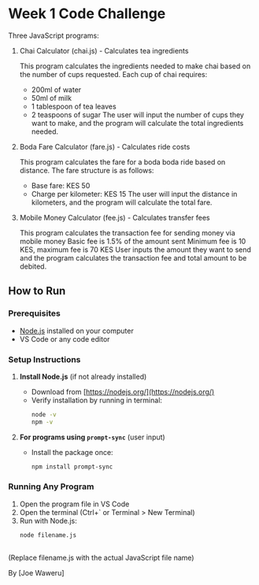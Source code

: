 # Week 1 Code Challenge

Three JavaScript programs:

1. Chai Calculator (chai.js) - Calculates tea ingredients

    This program calculates the ingredients needed to make chai based on the number of cups requested.
    Each cup of chai requires:
    - 200ml of water
    - 50ml of milk
    - 1 tablespoon of tea leaves
    - 2 teaspoons of sugar
    The user will input the number of cups they want to make, and the program will calculate the total ingredients needed.

2. Boda Fare Calculator (fare.js) - Calculates ride costs

     This program calculates the fare for a boda boda ride based on distance.
     The fare structure is as follows:
     - Base fare: KES 50
     - Charge per kilometer: KES 15
     The user will input the distance in kilometers, and the program will calculate the total fare.
 
3. Mobile Money Calculator (fee.js) - Calculates transfer fees

    This program calculates the transaction fee for sending money via mobile money
    Basic fee is 1.5% of the amount sent
    Minimum fee is 10 KES, maximum fee is 70 KES 
    User inputs the amount they want to send
    and the program calculates the transaction fee and total amount to be debited.

## How to Run
### Prerequisites
- [Node.js](https://nodejs.org/) installed on your computer
- VS Code or any code editor

### Setup Instructions
1. **Install Node.js** (if not already installed)
   - Download from [https://nodejs.org/](https://nodejs.org/)
   - Verify installation by running in terminal:
     ```bash
     node -v
     npm -v
     ```

2. **For programs using `prompt-sync`** (user input)
   - Install the package once:
     ```bash
     npm install prompt-sync
     ```

### Running Any Program
1. Open the program file in VS Code
2. Open the terminal (Ctrl+` or Terminal > New Terminal)
3. Run with Node.js:
   ```bash
   node filename.js
 
  (Replace filename.js with the actual JavaScript file name)

By [Joe Waweru]
